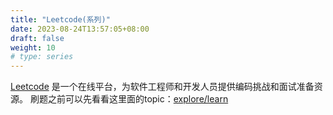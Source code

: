 ```yaml
---
title: "Leetcode(系列)"
date: 2023-08-24T13:57:05+08:00
draft: false
weight: 10
# type: series
---
```

[Leetcode](https://leetcode.com/) 是一个在线平台，为软件工程师和开发人员提供编码挑战和面试准备资源。
刷题之前可以先看看这里面的topic：[explore/learn](https://leetcode.com/explore/learn)